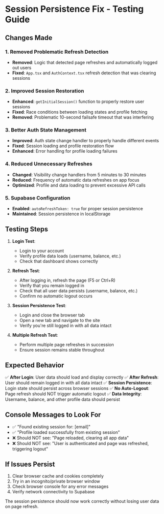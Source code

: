 # Session Persistence Fix - Testing Guide

## Changes Made

### 1. Removed Problematic Refresh Detection
- **Removed**: Logic that detected page refreshes and automatically logged out users
- **Fixed**: `App.tsx` and `AuthContext.tsx` refresh detection that was clearing sessions

### 2. Improved Session Restoration
- **Enhanced**: `getInitialSession()` function to properly restore user sessions
- **Fixed**: Race conditions between loading states and profile fetching
- **Removed**: Problematic 10-second failsafe timeout that was interfering

### 3. Better Auth State Management
- **Improved**: Auth state change handler to properly handle different events
- **Fixed**: Session loading and profile restoration flow
- **Enhanced**: Error handling for profile loading failures

### 4. Reduced Unnecessary Refreshes
- **Changed**: Visibility change handlers from 5 minutes to 30 minutes
- **Reduced**: Frequency of automatic data refreshes on app focus
- **Optimized**: Profile and data loading to prevent excessive API calls

### 5. Supabase Configuration
- **Enabled**: `autoRefreshToken: true` for proper session persistence
- **Maintained**: Session persistence in localStorage

## Testing Steps

1. **Login Test**:
   - Login to your account
   - Verify profile data loads (username, balance, etc.)
   - Check that dashboard shows correctly

2. **Refresh Test**:
   - After logging in, refresh the page (F5 or Ctrl+R)
   - Verify that you remain logged in
   - Check that all user data persists (username, balance, etc.)
   - Confirm no automatic logout occurs

3. **Session Persistence Test**:
   - Login and close the browser tab
   - Open a new tab and navigate to the site
   - Verify you're still logged in with all data intact

4. **Multiple Refresh Test**:
   - Perform multiple page refreshes in succession
   - Ensure session remains stable throughout

## Expected Behavior

✅ **After Login**: User data should load and display correctly
✅ **After Refresh**: User should remain logged in with all data intact
✅ **Session Persistence**: Login state should persist across browser sessions
✅ **No Auto-Logout**: Page refresh should NOT trigger automatic logout
✅ **Data Integrity**: Username, balance, and other profile data should persist

## Console Messages to Look For

- ✅ "Found existing session for: [email]"
- ✅ "Profile loaded successfully from existing session"
- ❌ Should NOT see: "Page reloaded, clearing all app data"
- ❌ Should NOT see: "User is authenticated and page was refreshed, triggering logout"

## If Issues Persist

1. Clear browser cache and cookies completely
2. Try in an incognito/private browser window
3. Check browser console for any error messages
4. Verify network connectivity to Supabase

The session persistence should now work correctly without losing user data on page refresh.